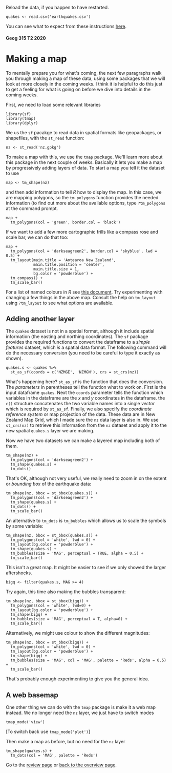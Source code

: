 Reload the data, if you happen to have restarted.
```{r}
quakes <- read.csv('earthquakes.csv')
```

You can see what to expect from these instructions [here](https://southosullivan.com/geog315/labs/introducing-r-and-r-studio-04-making-maps.html).

#### Geog 315 T2 2020
# Making a map
To mentally prepare you for what's coming, the next few paragraphs walk you through making a map of these data, using some packages that we will look at more closely in the coming weeks. I think it is helpful to do this just to get a feeling for what is going on before we dive into details in the coming weeks.

First, we need to load some relevant libraries
```{r}
library(sf)
library(tmap)
library(dplyr)
```

We us the `sf` pacakge to read data in spatial formats like geopackages, or shapefiles, with the `st_read` function:

```{r}
nz <- st_read('nz.gpkg')
```

To make a map with this, we use the `tmap` package. We'll learn more about this package in the next couple of weeks. Basically it lets you make a map by progressively adding layers of data. To start a map you tell it the dataset to use

```{r}
map <- tm_shape(nz)
```

and then add information to tell *R* how to display the map. In this case, we are mapping polygons, so the `tm_polygons` function provides the needed information (to find out more about the available options, type `?tm_polygons` at the command prompt.

```{r}
map +
  tm_polygons(col = 'green', border.col = 'black')
```

If we want to add a few more cartographic frills like a compass rose and scale bar, we can do that too:
```{r}
map +
  tm_polygons(col = 'darkseagreen2', border.col = 'skyblue', lwd = 0.5) +
  tm_layout(main.title = 'Aotearoa New Zealand',
            main.title.position = 'center',
            main.title.size = 1,
            bg.color = 'powderblue') +
  tm_compass() +
  tm_scale_bar()
```

For a list of named colours in *R* see [this document](http://www.stat.columbia.edu/~tzheng/files/Rcolor.pdf). Try experimenting with changing a few things in the above map. Consult the help on `tm_layout` using `?tm_layout` to see what options are available.

## Adding another layer
The `quakes` dataset is not in a spatial format, although it include spatial information (the easting and northing coordinates). The `sf` package provides the required functions to convert the dataframe to a *simple features* dataset, which *is* a spatial data format. The following command will do the necessary conversion (you need to be careful to type it exactly as shown).
```{r}
quakes.s <- quakes %>%
  st_as_sf(coords = c('NZMGE', 'NZMGN'), crs = st_crs(nz))
```

What's happening here? `st_as_sf` is the function that does the conversion. The *parameters* in parentheses tell the function what to work on. First is the input dataframe `quakes`. Next the `coords` parameter tells the function which variables in the dataframe are the *x* and *y* coordinates in the dataframe. the `c()` structure concatenates the two variable names into a single *vector* which is required by `st_as_sf`. Finally, we also specify the *coordinate reference system* or map projection of the data. These data are in New Zealand Map Grid, which I made sure the `nz` data layer is also in. We use `st_crs(nz)` to retrieve this information from the `nz` dataset and apply it to the new spatial `quakes.s` layer we are making.

Now we have two datasets we can make a layered map including both of them.
```{r}
tm_shape(nz) +
  tm_polygons(col = 'darkseagreen2') +
  tm_shape(quakes.s) +
  tm_dots()
```

That's OK, although not very useful, we really need to zoom in on the extent or *bounding box* of the earthquake data:

```{r}
tm_shape(nz, bbox = st_bbox(quakes.s)) +
  tm_polygons(col = 'darkseagreen2') +
  tm_shape(quakes.s) +
  tm_dots() +
  tm_scale_bar()
```

An alternative to `tm_dots` is `tm_bubbles` which allows us to scale the symbols by some variable:

```{r}
tm_shape(nz, bbox = st_bbox(quakes.s)) +
  tm_polygons(col = 'white', lwd = 0) +
  tm_layout(bg.color = 'powderblue') +
  tm_shape(quakes.s) +
  tm_bubbles(size = 'MAG', perceptual = TRUE, alpha = 0.5) +
  tm_scale_bar()
```

This isn't a great map. It might be easier to see if we only showed the larger aftershocks.

```{r}
bigq <- filter(quakes.s, MAG >= 4)
```

Try again, this time also making the bubbles transparent:

```{r}
tm_shape(nz, bbox = st_bbox(bigq)) +
  tm_polygons(col = 'white', lwd=0) +
  tm_layout(bg.color = 'powderblue') +
  tm_shape(bigq) +
  tm_bubbles(size = 'MAG', perceptual = T, alpha=0) +
  tm_scale_bar()
```

Alternatively, we might use colour to show the different magnitudes:

```{r}
tm_shape(nz, bbox = st_bbox(bigq)) +
  tm_polygons(col = 'white', lwd = 0) +
  tm_layout(bg.color = 'powderblue') +
  tm_shape(bigq) +
  tm_bubbles(size = 'MAG', col = 'MAG', palette = 'Reds', alpha = 0.5) +
  tm_scale_bar()
```

That's probably enough experimenting to give you the general idea.

## A web basemap
One other thing we can do with the `tmap` package is make it a web map instead. We no longer need the `nz` layer, we just have to switch modes

```{r}
tmap_mode('view')
```

[To switch back use `tmap_mode('plot')`]

Then make a map as before, but no need for the `nz` layer

```{r}
tm_shape(quakes.s) +
  tm_dots(col = 'MAG', palette = 'Reds')
```

Go to the [review page](introducing-r-and-rstudio-05-review.md) or [back to the overview page](README.md).
